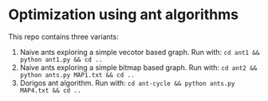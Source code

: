 Optimization using ant algorithms
================================

This repo contains three variants:

1. Naive ants exploring a simple vecotor based graph. Run with: `cd ant1 && python ant1.py && cd ..`
2. Naive ants exploring a simple bitmap based graph. Run with: `cd ant2 && python ants.py MAP1.txt && cd ..`
3. Dorigos ant algorithm. Run with: `cd ant-cycle && python ants.py MAP4.txt && cd ..`
